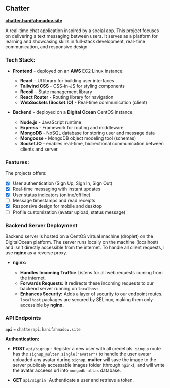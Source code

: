 ## Chatter

**[chatter.hanifahmadov.site](https://chatter.hanifahmadov.site/welcome)**

A real-time chat application inspired by a social app. This project focuses on delivering a text messaging between users. It serves as a platform for learning and showcasing skills in full-stack development, real-time communication, and responsive design.

### Tech Stack:

-   **Frontend** - deployed on an **AWS** EC2 Linux instance.

    -   **React** - UI library for building user interfaces
    -   **Tailwind CSS** - CSS-in-JS for styling components
    -   **Recoil** - State management library
    -   **React Router** - Routing library for navigation
    -   **WebSockets (Socket.IO)** - Real-time communication (client)

-   **Backend** - deployed on a **Digital Ocean** CentOS instance.

    -   **Node.js** - JavaScript runtime
    -   **Express** - Framework for routing and middleware
    -   **MongoDB** - NoSQL database for storing user and message data
    -   **Mongoose** - MongoDB object modeling tool (schemas)
    -   **Socket.IO** - enables real-time, bidirectional communication between clients and server

### Features:

The projects offers:

-   [x] User authentication (Sign Up, Sign In, Sign Out)
-   [x] Real-time messaging with instant updates
-   [x] User status indicators (online/offline)
-   [ ] Message timestamps and read receipts
-   [x] Responsive design for mobile and desktop
-   [ ] Profile customization (avatar upload, status message)

### Backend Server Deployment

Backend server is hosted on a CentOS virtual machine (droplet) on the DigitalOcean platform. The server runs locally on the machine (localhost) and isn't directly accessible from the internet. To handle all client requests, i use **nginx** as a reverse proxy.

-   **nginx:**

    -   **Handles Incoming Traffic:** Listens for all web requests coming from the internet.
    -   **Forwards Requests:** It redirects these incoming requests to our backend server running on `localhost`.
    -   **Enhances Security:** Adds a layer of security to our endpoint routes. `localhost` packages are secured by SELinux, making them only accessible by **nginx.**

### API Endpoints

**`api`** `=` `chatterapi.hanifahmadov.site`

**Authentication:**

-   **POST** `api/signup` - Register a new user with all credetials. `singup` route has the `signup_multer.single("avatar")` to handle the user avatar uploaded any avatar during `signup`.
    **multer** will save the image to the server publicaly accessable images folder (through `nginx`), and will write the avatar acceess url into `mongodb atlas` database.

-   **GET** `api/signin` -Authenticate a user and retrieve a token.
